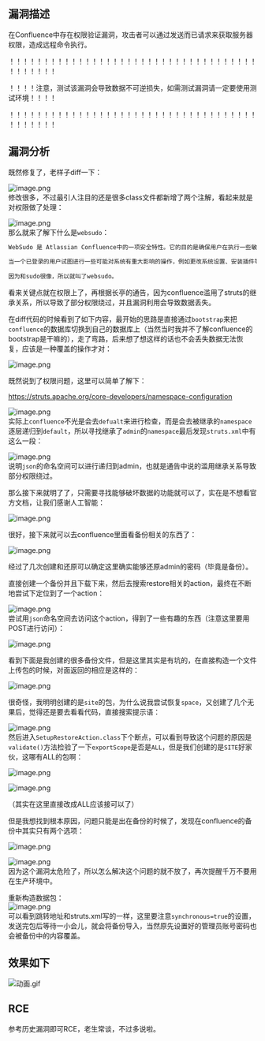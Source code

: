漏洞描述
----

在Confluence中存在权限验证漏洞，攻击者可以通过发送而已请求来获取服务器权限，造成远程命令执行。

！！！！！！！！！！！！！！！！！！！！！！！！！！！！！！！！！！！！！！！！！！！

！！！！注意，测试该漏洞会导致数据不可逆损失，如需测试漏洞请一定要使用测试环境！！！！

！！！！！！！！！！！！！！！！！！！！！！！！！！！！！！！！！！！！！！！！！！！

漏洞分析
----

既然修复了，老样子diff一下：

![image.png](https://shs3.b.qianxin.com/attack_forum/2023/11/attach-a228b55d15eba29d380bc1388d19e143826dd634.png)  
修改很多，不过最引人注目的还是很多class文件都新增了两个注解，看起来就是对权限做了处理：

![image.png](https://shs3.b.qianxin.com/attack_forum/2023/11/attach-53e57449b0989c19ec80d71dc9cef8dfd577adc2.png)  
那么就来了解下什么是`websudo`：

```php
WebSudo 是 Atlassian Confluence中的一项安全特性。它的目的是确保用户在执行一些敏感操作之前重新验证自己的凭据，以提高系统的安全性。  
​  
当一个已登录的用户试图进行一些可能对系统有重大影响的操作，例如更改系统设置、安装插件等，Confluence 会要求该用户重新输入密码来确认他们的身份。这种再次确认身份的机制称为 WebSudo。  
​  
因为和sudo很像，所以就叫了websudo。
```

看来关键点就在权限上了，再根据长亭的通告，因为confluence滥用了struts的继承关系，所以导致了部分权限绕过，并且漏洞利用会导致数据丢失。

在diff代码的时候看到了如下内容，最开始的思路是直接通过`bootstrap`来把`confluence`的数据库切换到自己的数据库上（当然当时我并不了解confluence的bootstrap是干嘛的），走了弯路，后来想了想这样的话也不会丢失数据无法恢复，应该是一种覆盖的操作才对：

![image.png](https://shs3.b.qianxin.com/attack_forum/2023/11/attach-0adbf40cd6aaf0dcb30b59e44f81b21d8cdfec22.png)

既然说到了权限问题，这里可以简单了解下：

<https://struts.apache.org/core-developers/namespace-configuration>

![image.png](https://shs3.b.qianxin.com/attack_forum/2023/11/attach-a6d0386d75b1e46ffa985ecbeaa78851c4c7b170.png)  
实际上`confluence`不光是会去`defualt`来进行检查，而是会去被继承的`namespace`逐层递归到`default`，所以寻找继承了`admin`的`namespace`最后发现`struts.xml`中有这么一段：

![image.png](https://shs3.b.qianxin.com/attack_forum/2023/11/attach-242685c57cff82b703ecc22e2c4a61791cc6b843.png)  
说明`json`的命名空间可以进行递归到admin，也就是通告中说的滥用继承关系导致部分权限绕过。

那么接下来就明了了，只需要寻找能够破坏数据的功能就可以了，实在是不想看官方文档，让我们感谢人工智能：

![image.png](https://shs3.b.qianxin.com/attack_forum/2023/11/attach-b5cd406d98fe0a1d26f46dced38c11a67116c4d9.png)

很好，接下来就可以去confluence里面看备份相关的东西了：

![image.png](https://shs3.b.qianxin.com/attack_forum/2023/11/attach-bf6013bdfcd0b64ca6fc9a6c53485cb0f66d90c3.png)

经过了几次创建和还原可以确定这里确实能够还原admin的密码（毕竟是备份）。

直接创建一个备份并且下载下来，然后去搜索restore相关的action，最终在不断地尝试下定位到了一个action：

![image.png](https://shs3.b.qianxin.com/attack_forum/2023/11/attach-0284fa6a1c79b80a23c8d46cda7453e66456c98d.png)  
尝试用`json`命名空间去访问这个action，得到了一些有趣的东西（注意这里要用POST进行访问）：

![image.png](https://shs3.b.qianxin.com/attack_forum/2023/11/attach-591286a78690ee3e2640a8d5233b0dbbe5fc8a38.png)

看到下面是我创建的很多备份文件，但是这里其实是有坑的，在直接构造一个文件上传包的时候，对面返回的相应是这样的：

![image.png](https://shs3.b.qianxin.com/attack_forum/2023/11/attach-42cedc8d5fc6ed0711d4c98f799a1fb3304337ab.png)

很奇怪，我明明创建的是`site`的包，为什么说我尝试恢复`space`，又创建了几个无果后，觉得还是要去看看代码，直接搜索提示语：

![image.png](https://shs3.b.qianxin.com/attack_forum/2023/11/attach-608482e6adfda89ec8240fc86cd1fb91992d8a38.png)  
然后进入`SetupRestoreAction.class`下个断点，可以看到导致这个问题的原因是`validate()`方法检验了一下`exportScope`是否是`ALL`，但是我们创建的是`SITE`好家伙，这哪有ALL的包啊：

![image.png](https://shs3.b.qianxin.com/attack_forum/2023/11/attach-5d74725c8dd35bad2670a53334c7d29b25c48633.png)

![image.png](https://shs3.b.qianxin.com/attack_forum/2023/11/attach-482741e178d6b2a8dde2edab7795f1f064fee6e4.png)

（其实在这里直接改成ALL应该接可以了）

但是我想找到根本原因，问题只能是出在备份的时候了，发现在confluence的备份中其实只有两个选项：

![image.png](https://shs3.b.qianxin.com/attack_forum/2023/11/attach-b3928953fa7e56b5f9c5ea39934df86591a4a0fd.png)

![image.png](https://shs3.b.qianxin.com/attack_forum/2023/11/attach-ae04bd54715ef92f1e04c1e1557cb293822fe552.png)  
因为这个漏洞太危险了，所以怎么解决这个问题的就不放了，再次提醒千万不要用在生产环境中。

重新构造数据包：  
![image.png](https://shs3.b.qianxin.com/attack_forum/2023/11/attach-147360df44877d52ec0dbf58b24735a40fef0828.png)  
可以看到跳转地址和struts.xml写的一样，这里要注意`synchronous=true`的设置，发送完包后等待一小会儿，就会将备份导入，当然原先设置好的管理员账号密码也会被备份中的内容覆盖。

效果如下
----

![动画.gif](https://shs3.b.qianxin.com/attack_forum/2023/11/attach-ebf6611e6fbce0f769db55747507b2e3bf8a0cfa.gif)

RCE
---

参考历史漏洞即可RCE，老生常谈，不过多说啦。